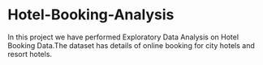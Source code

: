 # Hotel-Booking-Analysis
In this project we have performed Exploratory Data Analysis on Hotel Booking Data.The dataset has details of online booking for city hotels and resort hotels.


